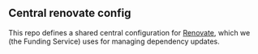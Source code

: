 ## Central renovate config

This repo defines a shared central configuration for [Renovate](https://docs.renovatebot.com/), which we (the Funding Service) uses for managing dependency updates. 
